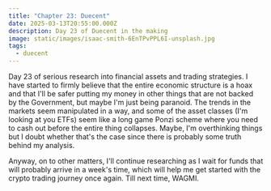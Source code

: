 ```yaml
---
title: "Chapter 23: Duecent"
date: 2025-03-13T20:55:00.000Z
description: Day 23 of Duecent in the making
image: static/images/isaac-smith-6EnTPvPPL6I-unsplash.jpg
tags:
  - duecent
---
```

Day 23 of serious research into financial assets and trading strategies. I have started to firmly believe that the entire economic structure is a hoax and that I'll be safer putting my money in other things that are not backed by the Government, but maybe I'm just being paranoid. The trends in the markets seem manipulated in a way, and some of the asset classes (I'm looking at you ETFs) seem like a long game Ponzi scheme where you need to cash out before the entire thing collapses. Maybe, I'm overthinking things but I doubt whether that's the case since there is probably some truth behind my analysis.

Anyway, on to other matters, I'll continue researching as I wait for funds that will probably arrive in a week's time, which will help me get started with the crypto trading journey once again. Till next time, WAGMI.
